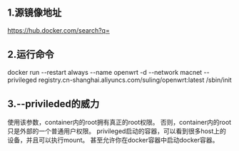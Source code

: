 ## 1.源镜像地址
https://hub.docker.com/search?q=

## 2.运行命令
docker run --restart always --name openwrt -d --network macnet --privileged registry.cn-shanghai.aliyuncs.com/suling/openwrt:latest /sbin/init

## 3.--privileded的威力
使用该参数，container内的root拥有真正的root权限。
否则，container内的root只是外部的一个普通用户权限。
privileged启动的容器，可以看到很多host上的设备，并且可以执行mount。
甚至允许你在docker容器中启动docker容器。
